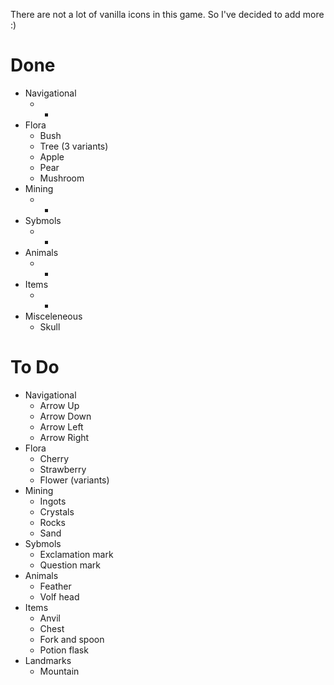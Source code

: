 There are not a lot of vanilla icons in this game. So I've decided to add more :)

# Done

* Navigational
     * -
 * Flora
     * Bush
     * Tree (3 variants)
     * Apple
     * Pear
     * Mushroom
 * Mining
     * -
 * Sybmols
     * -
 * Animals
     * -
 * Items
     * -
 * Misceleneous
     * Skull 

# To Do
 
 * Navigational
     * Arrow Up
     * Arrow Down
     * Arrow Left
     * Arrow Right
 * Flora
     * Cherry
     * Strawberry
     * Flower (variants)
 * Mining
     * Ingots
     * Crystals
     * Rocks
     * Sand
 * Sybmols
     * Exclamation mark
     * Question mark
 * Animals
     * Feather
     * Volf head
 * Items
     * Anvil
     * Chest
     * Fork and spoon
     * Potion flask
 * Landmarks
     * Mountain
